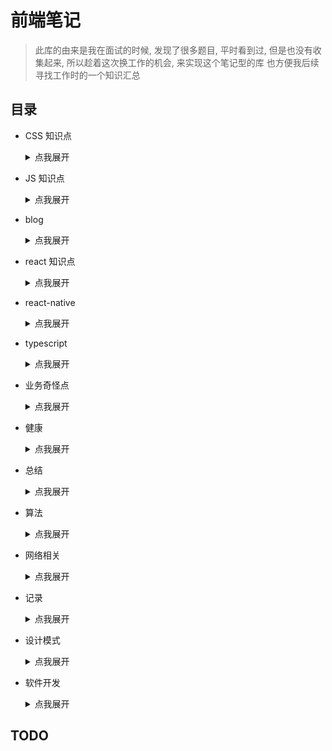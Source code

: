 # 前端笔记

> 此库的由来是我在面试的时候, 发现了很多题目, 平时看到过, 但是也没有收集起来, 所以趁着这次换工作的机会, 来实现这个笔记型的库
> 也方便我后续寻找工作时的一个知识汇总
> 
> 

## 目录
- CSS 知识点

    <details>
      <summary>点我展开</summary>

    - CSS自定义属性

    - grid布局

    - unocss

    - 行内元素和块元素

    </details>
            
- JS 知识点

    <details>
      <summary>点我展开</summary>

    - ArrayBuffer相关

    - JS 中的报错总结以及白屏场景
        - image

        - index

    - Map 与 Set

    - V8入门
        - index

        - indexV2

        - indexV3

    - ahooks 源码
        - ahooks 源码浅析（一）useRequest

    - eslint
        - 项目中的 eslint 插件

    - instanceof 和 typeof

    - node_modules 瘦身
        - README-v2

        - index

    - 代码实现
        - bind 实现

        - es5继承

        - generator 原理

        - new 的实现

        - promise 原理

        - 多维数组合并成一维

        - 批量请求函数

        - 柯里化

        - 路由参数解析

        - 防抖,节流

        - 阶乘函数

    - 其他知识点

    - 前端缓存

    - 图片优化
        - 聊聊图片的优化

    - 垃圾回收机制

    - 基于工单的流程模板引擎调研
        - index

    - 富文本
        - quill.js 2.0升级和添加表格
            - index

        - quill.js 富文本中的光标和选区
            - index

        - quill.js 插件
            - example
                - public

            - index

        - quill.js 自定义工具栏开发指南
            - example
                - public

            - index

        - quill.js 自定义格式扩展
            - example
                - public

            - index

    - 微前端
        - qiankun的实现
            - index

        - 微前端的沙箱
            - index

    - 性能优化
        - 大量数据渲染优化
            - 多数据下的性能优化

    - 技术介绍
        - Web Workers

    - 拖拽和虚拟列表的结合

    - 框架相关
        - ModuleFederation
            - index

    - 源码阅读
        - react-loadable

        - single-spa 源码
            - index

            - single-demo
                - public

    - 瀑布流原理
        - 瀑布流原理

    - 装箱与拆箱

    - 跨域

    - 运算符

    - 鼠标事件

    </details>
            
- blog

    <details>
      <summary>点我展开</summary>

    - 从 JSON 说起

    </details>
            
- react 知识点

    <details>
      <summary>点我展开</summary>

    - context

    - react-router升级
        - index

    - 生命周期

    - 记一次 React 性能 debug
        - example
            - public

        - index

    </details>
            
- react-native

    <details>
      <summary>点我展开</summary>

    - 写给前端的 react-native 开发指南

    </details>
            
- typescript

    <details>
      <summary>点我展开</summary>

    - ts 高级进阶实战

    - typescript 进阶（一）

    - typescript 进阶（二）

    </details>
            
- 业务奇怪点

    <details>
      <summary>点我展开</summary>

    - iframe

    </details>
            
- 健康

    <details>
      <summary>点我展开</summary>

    - 颈椎康复记录

    </details>
            
- 总结

    <details>
      <summary>点我展开</summary>

    - 面试题大纲

    </details>
            
- 算法

    <details>
      <summary>点我展开</summary>

    - 二叉查找树

    - 二叉树相关

    - 二叉树遍历

    - 其他问题

    - 常见算法
        - kosaraju 算法

    - 并查集

    - 排序
        - 排序问答

    - 栈

    - 算法题集合
        - 困难
            - 7-1 按格式合并两个链表

            - 7-2 按公因数计算最大组件大小

            - 7-3 拼接最大数

        - 简单
            - 7-2 合作圈

            - 7-3 大山的数目

            - 7-5 检测回文字符串

            - 7-6 同构字符串

            - 7-7 数字拆分求和

            - 7-8 最长的美好字符子串

            - 7-8-2 买票需要的时间

            - 7-9 最小硬币个数

            - 7-9-2 无法吃午餐的学生数量

    - 链表

    - 队列

    </details>
            
- 网络相关

    <details>
      <summary>点我展开</summary>

    - HTTP, TCP, SOCKET区别

    - OSI七层模型和TCPIP四层模型

    - TCP 握手和挥手

    - http 各版本

    - http 状态码

    - http 缓存

    - https 与 对称加密

    - https 的特点

    - tcp 与 udp

    - tcp 拥塞控制原理

    - tcp 有效传输

    - tcp 滑动窗口

    - 一个TCP连接上能发起多少个HTTP

    - 长链接

    </details>
            
- 记录

    <details>
      <summary>点我展开</summary>

    - 框架
        - Bun-一个新的JavaScript运行环境

        - 有意思的 CSS 框架

    </details>
            
- 设计模式

    <details>
      <summary>点我展开</summary>

    - 笔记

    </details>
            
- 软件开发

    <details>
      <summary>点我展开</summary>

    - 问题

    </details>
            
## TODO

